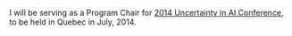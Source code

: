 I will be serving as a Program Chair for [2014 Uncertainty in AI Conference](http://www.auai.org/uai2014/), to be held in Quebec in July, 2014.
